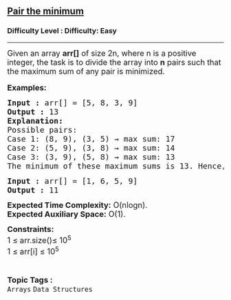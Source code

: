 <h2><a href="https://www.geeksforgeeks.org/problems/pair-the-minimum5535/1?itm_source=geeksforgeeks&itm_medium=article&itm_campaign=practice_card">Pair the minimum</a></h2><h3>Difficulty Level : Difficulty: Easy</h3><hr><div class="problems_problem_content__Xm_eO"><p><span style="font-size: 18px;">Given an array <strong>arr[]</strong> of size 2n, where n is a positive integer, the task is to divide the array into <strong>n</strong> pairs such that the maximum sum of any pair is minimized.</span><br><br><span style="font-size: 18px;"><strong>Examples:</strong></span></p>
<pre><span style="font-size: 18px;"><strong>Input :</strong> arr[] = [5, 8, 3, 9] 
<strong>Output :</strong> 13
<strong>Explanation:
</strong>Possible pairs:
Case 1: (8, 9), (3, 5) → max sum: 17
Case 2: (5, 9), (3, 8) → max sum: 14
Case 3: (3, 9), (5, 8) → max sum: 13
The minimum of these maximum sums is 13. Hence, the answer is 13.</span></pre>
<pre><span style="font-size: 18px;"><strong>Input :</strong> arr[] = [1, 6, 5, 9]<strong>
Output :</strong> 11</span></pre>
<p><span style="font-size: 18px;"><strong>Expected Time Complexity:</strong> O(nlogn).<br><strong>Expected Auxiliary Space:</strong>&nbsp;O(1).</span></p>
<p><span style="font-size: 18px;"><strong>Constraints:</strong><br>1 ≤ arr.size()≤ 10<sup>5</sup><br>1 ≤ arr[i] ≤ 10<sup>5</sup></span></p></div><br><p><span style=font-size:18px><strong>Topic Tags : </strong><br><code>Arrays</code>&nbsp;<code>Data Structures</code>&nbsp;